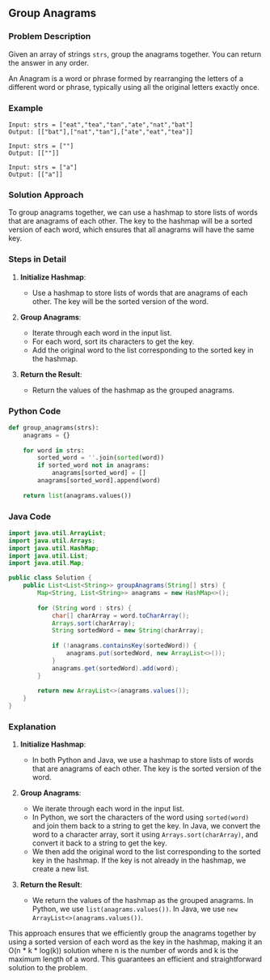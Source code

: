 ## Group Anagrams

### Problem Description
Given an array of strings `strs`, group the anagrams together. You can return the answer in any order.

An Anagram is a word or phrase formed by rearranging the letters of a different word or phrase, typically using all the original letters exactly once.

### Example
```
Input: strs = ["eat","tea","tan","ate","nat","bat"]
Output: [["bat"],["nat","tan"],["ate","eat","tea"]]
```
```
Input: strs = [""]
Output: [[""]]
```
```
Input: strs = ["a"]
Output: [["a"]]
```

### Solution Approach
To group anagrams together, we can use a hashmap to store lists of words that are anagrams of each other. The key to the hashmap will be a sorted version of each word, which ensures that all anagrams will have the same key.

### Steps in Detail

1. **Initialize Hashmap**:
   - Use a hashmap to store lists of words that are anagrams of each other. The key will be the sorted version of the word.

2. **Group Anagrams**:
   - Iterate through each word in the input list.
   - For each word, sort its characters to get the key.
   - Add the original word to the list corresponding to the sorted key in the hashmap.

3. **Return the Result**:
   - Return the values of the hashmap as the grouped anagrams.

### Python Code
```python
def group_anagrams(strs):
    anagrams = {}
    
    for word in strs:
        sorted_word = ''.join(sorted(word))
        if sorted_word not in anagrams:
            anagrams[sorted_word] = []
        anagrams[sorted_word].append(word)
    
    return list(anagrams.values())
```

### Java Code
```java
import java.util.ArrayList;
import java.util.Arrays;
import java.util.HashMap;
import java.util.List;
import java.util.Map;

public class Solution {
    public List<List<String>> groupAnagrams(String[] strs) {
        Map<String, List<String>> anagrams = new HashMap<>();
        
        for (String word : strs) {
            char[] charArray = word.toCharArray();
            Arrays.sort(charArray);
            String sortedWord = new String(charArray);
            
            if (!anagrams.containsKey(sortedWord)) {
                anagrams.put(sortedWord, new ArrayList<>());
            }
            anagrams.get(sortedWord).add(word);
        }
        
        return new ArrayList<>(anagrams.values());
    }
}
```

### Explanation

1. **Initialize Hashmap**:
   - In both Python and Java, we use a hashmap to store lists of words that are anagrams of each other. The key is the sorted version of the word.

2. **Group Anagrams**:
   - We iterate through each word in the input list.
   - In Python, we sort the characters of the word using `sorted(word)` and join them back to a string to get the key. In Java, we convert the word to a character array, sort it using `Arrays.sort(charArray)`, and convert it back to a string to get the key.
   - We then add the original word to the list corresponding to the sorted key in the hashmap. If the key is not already in the hashmap, we create a new list.

3. **Return the Result**:
   - We return the values of the hashmap as the grouped anagrams. In Python, we use `list(anagrams.values())`. In Java, we use `new ArrayList<>(anagrams.values())`.

This approach ensures that we efficiently group the anagrams together by using a sorted version of each word as the key in the hashmap, making it an O(n * k * log(k)) solution where n is the number of words and k is the maximum length of a word. This guarantees an efficient and straightforward solution to the problem.